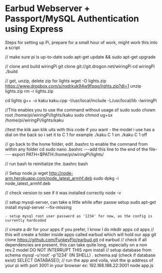 Earbud Webserver + Passport/MySQL Authentication using Express
===========================

Steps for setting up Pi, prepare for a small hour of work, might work this into a script

// make sure pi is up-to-date
  sudo apt-get update && sudo apt-get upgrade

// clone and build wiringPi
  git clone git://git.drogon.net/wiringPi
  cd wiringPi
  ./build

// get, unzip, delete zip for lights
  wget -O lights.zip https://www.dropbox.com/s/nxdrkuk94w9fpqo/lights.zip?dl=1
  unzip lights.zip
  rm -r lights.zip

  cd lights
  g++ -o kaku kaku.cpp -I/usr/local/include -L/usr/local/lib -lwiringPi

//This enables you to use the command without usage of sudo
  sudo chown root /home/pi/wiringPi/lights/kaku
  sudo chmod ug+sx /home/pi/wiringPi/lights/kaku

//test the klik aan klik uits with this code if you want - the model i use has a dial on the back so i set it to C 1 for   example
  ./kaku C 1 on
  ./kaku C 1 off

// go back to the home folder, edit .bashrc to enable the command from within any folder
  cd
  sudo nano .bashrc
    ---add this line to the end of the file----
    export PATH=$PATH:/home/pi/wiringPi/lights/

// run bash to reinitialize the .bashrc
  bash

// Setup node.js
  wget http://node-arm.herokuapp.com/node_latest_armhf.deb
  sudo dpkg -i node_latest_armhf.deb

// check version to see if it was installed correctly
  node -v

// setup mysql-server, can take a little while after passw setup
  sudo apt-get install mysql-server --fix-missing

    - setup mysql root user password as '1234' for now, as the config is currently hardcoded

// create a dir for your apps if you prefer, I know I do
  mkdir apps
  cd apps
// this will create a folder inside apps called earbud which will hold our app
  git clone https://github.com/FunkeyFlo/earbud.git
  cd earbud
// check if all dependencies are present, this can take quite long, especially on a non rev.2 model DO NOT INTERRUPT THIS
  npm install
// setup database from schema
  mysql -u'root' -p'1234'
    (IN SHELL) \. schema.sql
    (check if database exist) SELECT DATABASE();
// run the app and voila, visit the ip address of your pi with port 3001 in your browser ex: 192.168.188.22:3001
  node app.js
